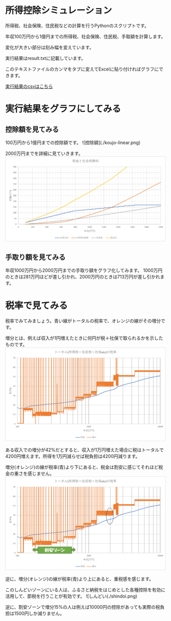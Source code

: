 # 所得控除シミュレーション
所得税、社会保険、住民税などの計算を行うPythonのスクリプトです。

年収100万円から1億円までの所得税、社会保険、住民税、手取額を計算します。

変化が大きい部分は刻み幅を変えています。

実行結果はresult.txtに記載しています。

このテキストファイルのカンマをタブに変えてExcelに貼り付ければグラフにできます。

[実行結果のcsvはこちら](./result.csv "実行結果")

<H1>実行結果をグラフにしてみる</H1>
<h2>控除額を見てみる</h2>
100万円から1億円までの控除額です。
![控除額](./koujo-linear.png)

2000万円までを詳細に見ていきます。
![2000万円までの詳細](./koujo2000-linear.png)

<h2>手取り額を見てみる</h2>
年収1000万円から2000万円までの手取り額をグラフ化してみます。
1000万円のときは281万円ほどが差し引かれ、2000万円のときは713万円が差し引かれます。

<H1>税率で見てみる</H1>
税率でみてみましょう。青い線がトータルの税率で、オレンジの線がその増分です。

増分とは、例えば収入が1円増えたときに何円が税＋社保で取られるかを示したものです。
![税率](./zeiritu.png)

ある収入での増分が42%だとすると、収入が1万円増えた場合に税はトータルで4200円増えます。所得を1万円減らせば税負担は4200円減ります。

増分(オレンジ)の線が税率(青)より下にあると、税金は割安に感じてそれほど税金の重さを感じません。
![割安感](./wariyasu.png)

逆に、増分(オレンジ)の線が税率(青)より上にあると、重税感を感じます。

このしんどいゾーンにいる人は、ふるさと納税をはじめとした各種控除を有効に活用して、節税を行うことが有効です。
![しんどい(./shindoi.png)

逆に、割安ゾーンで増分15%の人は例えば10000円の控除があっても実際の税負担は1500円しか減りません。


